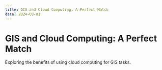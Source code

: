 ```yaml
---
title: GIS and Cloud Computing: A Perfect Match
date: 2024-08-01
---
```


# GIS and Cloud Computing: A Perfect Match

Exploring the benefits of using cloud computing for GIS tasks.
